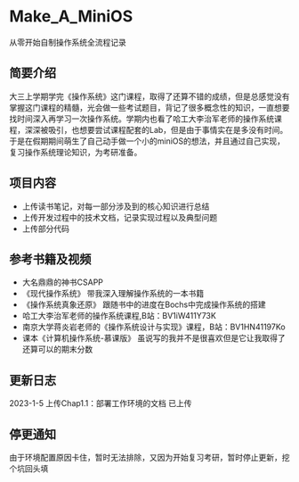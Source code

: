 # Make_A_MiniOS
从零开始自制操作系统全流程记录

## 简要介绍
大三上学期学完《操作系统》这门课程，取得了还算不错的成绩，但是总感觉没有掌握这门课程的精髓，光会做一些考试题目，背记了很多概念性的知识，一直想要找时间深入再学习一次操作系统。学期内也看了哈工大李治军老师的操作系统课程，深深被吸引，也想要尝试课程配套的Lab，但是由于事情实在是多没有时间。于是在假期期间萌生了自己动手做一个小的miniOS的想法，并且通过自己实现，复习操作系统理论知识，为考研准备。
## 项目内容
- 上传读书笔记，对每一部分涉及到的核心知识进行总结
- 上传开发过程中的技术文档，记录实现过程以及典型问题
- 上传部分代码

## 参考书籍及视频
- 大名鼎鼎的神书CSAPP
- 《现代操作系统》 带我深入理解操作系统的一本书籍
- 《操作系统真象还原》 跟随书中的进度在Bochs中完成操作系统的搭建
- 哈工大李治军老师的操作系统课程,B站：BV1iW411Y73K
- 南京大学蒋炎岩老师的《操作系统设计与实现》课程，B站：BV1HN41197Ko
- 课本《计算机操作系统-慕课版》 虽说写的我并不是很喜欢但是它让我取得了还算可以的期末分数

## 更新日志
2023-1-5  上传Chap1.1：部署工作环境的文档 已上传

## 停更通知
由于环境配置原因卡住，暂时无法排除，又因为开始复习考研，暂时停止更新，挖个坑回头填
